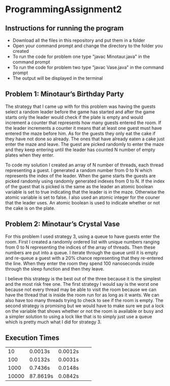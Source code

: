 # ProgrammingAssignment2
## Instructions for running the program
 - Download all the files in this repository and put them in a folder
 - Open your command prompt and change the directory to the folder you created
 - To run the code for problem one type "javac Minotaur.java" in the command prompt
 - To run the code for problem two type "javac Vase.java" in the command prompt
 - The output will be displayed in the terminal

## Problem 1: Minotaur’s Birthday Party
The strategy that I came up with for this problem was having the guests select a random leader before the game has started and after the game starts only the leader would check if the plate is empty and would increment a counter that represents how many guests entered the room. If the leader increments a counter it means that at least one guest must have entered the maze before him. As for the guests they only eat the cake if they have not done so already. The ones that have already eaten a cake just enter the maze and leave. The guest are picked randomly to enter the maze and they keep entering until the leader has counted N number of empty plates when they enter.

To code my solution I created an array of N number of threads, each thread representing a guest. I generated a random number from 0 to N which represents the index of the leader. When the game starts the guests are picked randomly using randomly generated indexes from 0 to N. If the index of the guest that is picked is the same as the leader an atomic boolean variable is set to true indicating that the leader is in the maze. Otherwise the atomic variable is set to false. I also used an atomic integer for the couner that the leader uses. An atomic boolean is used to indicate whether or not the cake is on the plate. 

## Problem 2: Minotaur’s Crystal Vase
For this problem I used strategy 3, using a queue to have guests enter the room. First I created a randomly ordered list with unique numbers ranging from 0 to N representing the indices of the array of threads. Then these numbers are put into a queue. I iterate through the queue until it is empty and re-queue a guest with a 20% chance representing that they re-entered the line. When they enter the room they spend 100 nanoseconds inside through the sleep function and then they leave. 

I believe this strategy is the best out of the three because it is the simplest and the most risk free one. The first strategy I would say is the worst one because not every thread may be able to visit the room because we can have the thread that is inside the room run for as long as it wants. We can also have too many threads trying to check to see if the room is empty. The second strategy is promising but we would have to make sure we put a lock on the variable that shows whether or not the room is available or busy and a simpler solution to using a lock like that is to simply just use a queue which is pretty much what I did for strategy 3.

## Execution Times
|       |          |         |   |   |
|-------|----------|---------|---|---|
| 10    | 0.0013s  | 0.0012s |   |   |
| 100   | 0.0132s  | 0.0031s |   |   |
| 1000  | 0.7436s  | 0.0148s |   |   |
| 10000 | 87.8619s | 0.0842s |   |   |
